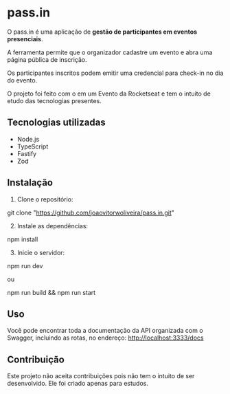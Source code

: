 # pass.in

O pass.in é uma aplicação de **gestão de participantes em eventos presenciais**.

A ferramenta permite que o organizador cadastre um evento e abra uma página pública de inscrição.

Os participantes inscritos podem emitir uma credencial para check-in no dia do evento.

O projeto foi feito com o em um Evento da Rocketseat e tem o intuito de etudo das tecnologias presentes.

## Tecnologias utilizadas

- Node.js
- TypeScript
- Fastify
- Zod

## Instalação

1. Clone o repositório:

git clone "https://github.com/joaovitorwoliveira/pass.in.git"

2. Instale as dependências:

npm install

3. Inicie o servidor:

npm run dev

ou

npm run build && npm run start

## Uso

Você pode encontrar toda a documentação da API organizada com o Swagger, incluindo as rotas, no endereço: [http://localhost:3333/docs](http://localhost:3333/docs)

## Contribuição

Este projeto não aceita contribuições pois não tem o intuito de ser desenvolvido. Ele foi criado apenas para estudos.

